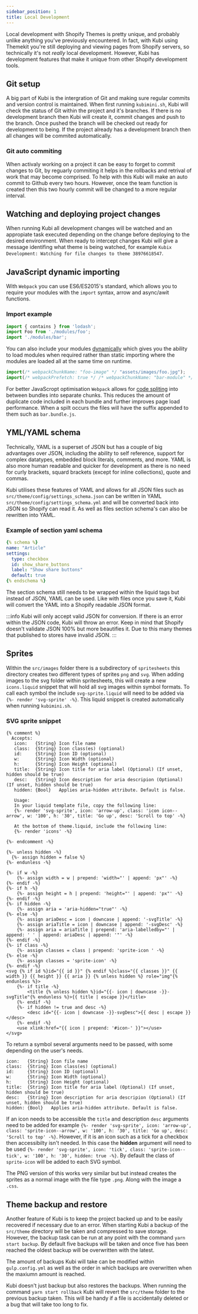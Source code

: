 ```yaml
---
sidebar_position: 1
title: Local Development
---
```


Local development with Shopify Themes is pretty unique, and probably unlike anything you've previously encountered. In fact, with Kubi using Themekit you're still deploying and viewing pages from Shopify servers, so technically it's not *really* local development. However, Kubi has development features that make it unique from other Shopify development tools.

## Git setup
A big part of Kubi is the intergration of Git and making sure regular commits and version control is maintained. When first running `kubimini.sh`, Kubi will check the status of Git within the project and it's branches. If there is no development branch then Kubi will create it, commit changes and push to the branch. Once pushed the branch will be checked out ready for development to being. If the project already has a development branch then all changes will be commited automatically.

### Git auto commiting
When activaly working on a project it can be easy to forget to commit changes to Git, by reguarly commiting it helps in the rollbacks and retrival of work that may become comprised. To help with this Kubi will make an auto commit to Github every two hours. However, once the team function is created then this two hourly commit will be changed to a more regular interval.

## Watching and deploying project changes
When running Kubi all development changes will be watched and an appropiate task executed depending on the change before deploying to the desired environment. When ready to intercept changes Kubi will give a message identifing what theme is being watched, for example `Kubix Development: Watching for file changes to theme 38976618547`.

## JavaScript dynamic importing

With `Webpack` you can use ES6/ES2015's standard, which allows you to require your modules with the `import` syntax, arrow and async/awit functions.

### Import example
```js
import { contains } from 'lodash';
import Foo from './modules/foo';
import './modules/bar';
```

You can also include your modules [dynamically](https://medium.com/front-end-weekly/webpack-and-dynamic-imports-doing-it-right-72549ff49234) which gives you the ability to load modules when required rather than static importing where the modules are loaded all at the same time on runtime.

```js
import(/* webpackChunkName: "foo-image" */ "assets/images/foo.jpg");
import(/* webpackPrefetch: true */ /* webpackChunkName: "bar-module" */ "modules/bar");
```

For better JavaScropt optimisation `Webpack` allows for [code spliting](https://webpack.js.org/guides/code-splitting/) into between bundles into separate chunks. This reduces the amount of duplicate code included in each bundle and further improves page load performance. When a spilt occurs the files will have the suffix appended to them such as `bar.bundle.js`.

## YML/YAML schema
Technically, YAML is a superset of JSON but has a couple of big advantages over JSON, including the ability to self reference, support for complex datatypes, embedded block literals, comments, and more. YAML is also more human readable and quicker for development as there is no need for curly brackets, squard brackets (except for inline collections), quote and commas.

Kubi utilises these features of YAML and allows for all JSON files such as `src/theme/config/settings_schema.json` can be written in YAML `src/theme/config/settings_schema.yml` and will be converted back into JSON so Shopify can read it. As well as files section schema's can also be rewritten into YAML.

### Example of section yaml schema

```yaml
{% schema %}
name: "Article"
settings:
  type: checkbox
  id: show_share_buttons
  label: "Show share buttons"
  default: true
{% endschema %}
```

The section schema still needs to be wrapped within the liquid tags but instead of JSON, YAML can be used. Like with files once you save it, Kubi will convert the YAML into a Shopify readable JSON format.

:::info
Kubi will only accept valid JSON for conversion. If there is an error within the JSON code, Kubi will throw an error. Keep in mind that Shopify doesn't validate JSON 100% but more beautifies it. Due to this many themes that published to stores have invalid JSON.
:::

## Sprites
Within the `src/images` folder there is a subdirectory of `spritesheets` this directory creates two different types of sprites `png` and `svg`. When adding images to the svg folder within spritesheets, this will create a new `icons.liquid` snippet that will hold all svg images within symbol formats. To call each symbol the include `svg-sprite.liquid` will need to be added via `{%- render 'svg-sprite' -%}`. This liquid snippet is created automatically when running `kubimini.sh`.

### SVG sprite snippet

```liquid title="snippets/svg-sprite.liquid"
{% comment %}
  Accepts:
   icon:   {String} Icon file name
   class:  {String} Icon class(es) (optional)
   id:     {String} Icon ID (optional)
   w:      {String} Icon Width (optional)
   h:      {String} Icon Height (optional)
   title:  {String} Icon title for aria label (Optional) (If unset, hidden should be true)
   desc:   {String} Icon description for aria descripion (Optional) (If unset, hidden should be true)
   hidden: {Bool}   Applies aria-hidden attribute. Default is false.
​
   Usage:
   In your liquid template file, copy the following line:
   {%- render 'svg-sprite', icon: 'arrow-up', class: 'icon icon--arrow', w: '100', h: '30', title: 'Go up', desc: 'Scroll to top' -%}
​
   At the bottom of theme.liquid, include the following line:
   {%- render 'icons' -%}
​
{%- endcomment -%}
​
{%- unless hidden -%}
  {%- assign hidden = false %}
{%- endunless -%}
​
{%- if w -%}
    {%- assign width = w | prepend: 'width="' | append: 'px"' -%}
{%- endif -%}
{%- if h -%}
    {%- assign height = h | prepend: 'height="' | append: 'px"' -%}
{%- endif -%}
{%- if hidden -%}
    {%- assign aria = 'aria-hidden="true"' -%}
{%- else -%}
    {%- assign ariaDesc = icon | downcase | append: '-svgTitle' -%}
    {%- assign ariaTitle = icon | downcase | append: '-svgDesc' -%}
    {%- assign aria = ariaTitle | prepend: 'aria-labelledby="' | append: ' ' | append: ariaDesc | append: '"' -%}
{%- endif -%}
{%- if class -%}
    {%- assign classes = class | prepend: 'sprite-icon ' -%}
{%- else -%}
    {%- assign classes = 'sprite-icon' -%}
{%- endif -%}
<svg {% if id %}id="{{ id }}" {% endif %}class="{{ classes }}" {{ width }} {{ height }} {{ aria }} {% unless hidden %} role="img"{% endunless %}>
    {%- if title -%}
        <title {% unless hidden %}id="{{- icon | downcase -}}-svgTitle"{% endunless %}>{{ title | escape }}</title>
    {%- endif -%}
    {%- if hidden != true and desc -%}
        <desc id="{{- icon | downcase -}}-svgDesc">{{ desc | escape }}</desc>
    {%- endif -%}
    <use xlink:href="{{ icon | prepend: '#icon-' }}"></use>
</svg>
```

To return a symbol several arguments need to be passed, with some depending on the user's needs.

```
icon:   {String} Icon file name
class:  {String} Icon class(es) (optional)
id:     {String} Icon ID (optional)
w:      {String} Icon Width (optional)
h:      {String} Icon Height (optional)
title:  {String} Icon title for aria label (Optional) (If unset, hidden should be true)
desc:   {String} Icon description for aria descripion (Optional) (If unset, hidden should be true)
hidden: {Bool}   Applies aria-hidden attribute. Default is false.
```

If an icon needs to be accessible the `title` and description `desc` arguments need to be added for example `{%- render 'svg-sprite', icon: 'arrow-up', class: 'sprite-icon--arrow', w: '100', h: '30', title: 'Go up', desc: 'Scroll to top' -%}`. However, if it is an icon such as a tick for a checkbox then accessibilty isn't needed. In this case the **hidden** argument will need to be used `{%- render 'svg-sprite', icon: 'tick', class: 'sprite-icon--tick', w: '100', h: '30', hidden: true -%}`. By default the class of `sprite-icon` will be added to each SVG symbol.

The PNG version of this works very similar but but instead creates the sprites as a normal image with the file type `.png`. Along with the image a `.css`.

## Theme backup and restore
Another feature of Kubi is to keep the project backed up and to be easily recovered if necessary due to an error. When starting Kubi a backup of the `src/theme` directory will be taken and compressed to save storage. However, the backup task can be run at any point with the command `yarn start backup`. By default five backups will be taken and once five has been reached the oldest backup will be overwritten with the latest.

The amount of backups Kubi will take can be modified within `gulp.config.yml` as well as the order in which backups are overwritten when the maxiumn amount is reached.

Kubi doesn't just backup but also restores the backups. When running the command `yarn start rollback` Kubi will revert the `src/theme` folder to the previous backup taken. This will be handy if a file is accidentally deleted or a bug that will take too long to fix.